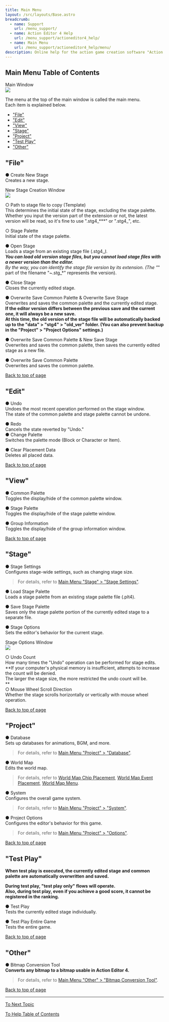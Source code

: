 ```yaml
---
title: Main Menu
layout: /src/layouts/Base.astro
breadcrumb:
  - name: Support
    url: /menu_support/
  - name: Action Editor 4 Help
    url: /menu_support/actioneditor4_help/
  - name: Main Menu
    url: /menu_support/actioneditor4_help/menu/
description: Online help for the action game creation software "Action Editor 4". "Main Menu" is a page within "Omoshiro Game Shrine".
---
```


<a name="TOP"></a>

## Main Menu Table of Contents

Main Window  
![](/menu_support/actioneditor4_help/menu/Main.jpg)  

The menu at the top of the main window is called the main menu.  
Each item is explained below.  
  

- ["File"](#FILE)
- ["Edit"](#EDIT)
- ["View"](#SHOW)
- ["Stage"](#STAGE)
- ["Project"](#PROJECT)
- ["Test Play"](#TESTPLAY)
- ["Other"](#OTHERS)

<a name="FILE"></a>

## "File"

● Create New Stage  
Creates a new stage.  
  
New Stage Creation Window  
![](/menu_support/actioneditor4_help/menu/StageNew.jpg)  
  
○ Path to stage file to copy (Template)  
This determines the initial state of the stage, excluding the stage palette.  
Whether you input the version part of the extension or not, the latest version will be read, so it's fine to use ".stg4_***" or ".stg4_", etc.  
  
○ Stage Palette  
Initial state of the stage palette.  
  
● Open Stage  
Loads a stage from an existing stage file (.stg4_*).  
**You can load old version stage files, but you cannot load stage files with a newer version than the editor.**  
By the way, you can identify the stage file version by its extension. (The "*" part of the filename "~.stg_*" represents the version).  
  
● Close Stage  
Closes the currently edited stage.  
  
● Overwrite Save Common Palette & Overwrite Save Stage  
Overwrites and saves the common palette and the currently edited stage.  
**If the editor version differs between the previous save and the current one, it will always be a new save.**  
**At this time, the old version of the stage file will be automatically backed up to the "data" > "stg4" > "old_ver" folder. (You can also prevent backup in the "Project" > "Project Options" settings.)**  
  
● Overwrite Save Common Palette & New Save Stage  
Overwrites and saves the common palette, then saves the currently edited stage as a new file.  
  
● Overwrite Save Common Palette  
Overwrites and saves the common palette.  

[Back to top of page](#TOP)

<a name="EDIT"></a>

## "Edit"

● Undo  
Undoes the most recent operation performed on the stage window.  
The state of the common palette and stage palette cannot be undone.  
  
● Redo  
Cancels the state reverted by "Undo."  
● Change Palette  
Switches the palette mode (Block or Character or Item).  
  
● Clear Placement Data  
Deletes all placed data.  

[Back to top of page](#TOP)

<a name="SHOW"></a>

## "View"

● Common Palette  
Toggles the display/hide of the common palette window.  
  
● Stage Palette  
Toggles the display/hide of the stage palette window.  
  
● Group Information  
Toggles the display/hide of the group information window.  

[Back to top of page](#TOP)

<a name="STAGE"></a>

## "Stage"

● Stage Settings  
Configures stage-wide settings, such as changing stage size.  
> For details, refer to [Main Menu "Stage" > "Stage Settings"](../menu_stage_set/).  
  
● Load Stage Palette  
Loads a stage palette from an existing stage palette file (.plt4).  
  
● Save Stage Palette  
Saves only the stage palette portion of the currently edited stage to a separate file.  
  
● Stage Options  
Sets the editor's behavior for the current stage.  
  
Stage Options Window  
![](/menu_support/actioneditor4_help/menu/StageOption.jpg)  
  
○ Undo Count  
How many times the "Undo" operation can be performed for stage edits.  
**If your computer's physical memory is insufficient, attempts to increase the count will be denied.  
The larger the stage size, the more restricted the undo count will be.  
**  
○ Mouse Wheel Scroll Direction  
Whether the stage scrolls horizontally or vertically with mouse wheel operation.  

[Back to top of page](#TOP)

<a name="PROJECT"></a>

## "Project"

● Database  
Sets up databases for animations, BGM, and more.  
> For details, refer to [Main Menu "Project" > "Database"](../menu_project_database/).  
  
● World Map  
Edits the world map.  
> For details, refer to [World Map Chip Placement](../worldmapchip/), [World Map Event Placement](../worldmapevent/), [World Map Menu](../worldmapmenu/).  
  
● System  
Configures the overall game system.  
> For details, refer to [Main Menu "Project" > "System"](../menu_project_system/).  
  
● Project Options  
Configures the editor's behavior for this game.  
> For details, refer to [Main Menu "Project" > "Options"](../menu_project_option/).  

[Back to top of page](#TOP)

<a name="TESTPLAY"></a>

## "Test Play"

**When test play is executed, the currently edited stage and common palette are automatically overwritten and saved.**  
  
**During test play, "test play only" flows will operate.**  
**Also, during test play, even if you achieve a good score, it cannot be registered in the ranking.**  
  
● Test Play  
Tests the currently edited stage individually.  
  
● Test Play Entire Game  
Tests the entire game.  

[Back to top of page](#TOP)

<a name="OTHERS"></a>

## "Other"

● Bitmap Conversion Tool  
**Converts any bitmap to a bitmap usable in Action Editor 4.**  
> For details, refer to [Main Menu "Other" > "Bitmap Conversion Tool"](../menu_others_bmpconvert/).  

[Back to top of page](#TOP)

---

  

[To Next Topic](../menu_stage_set/)

[To Help Table of Contents](../)